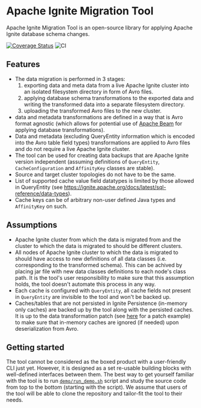 # Apache Ignite Migration Tool

Apache Ignite Migration Tool is an open-source library for applying Apache Ignite database schema changes.

[![Coverage Status](http://codecov.io/github/Alliedium/ignite-migration-tool/coverage.svg?branch=main)](http://codecov.io/github/Alliedium/ignite-migration-tool?branch=main)
![CI](https://github.com/Alliedium/ignite-migration-tool/actions/workflows/main.yml/badge.svg)

## Features
 - The data migration is performed in 3 stages:
   1. exporting data and meta data from a live Apache Ignite cluster into an isolated filesystem directory in form of Avro files.
   2. applying database schema transformations to the exported data and writing the transformed data into a separate filesystem directory.
   3. uploading the transformed Avro files to the new cluster.
 - data and metadata transformations are defined in a way that is Avro format agnostic (which allows for potential use of [Apache Beam](https://beam.apache.org/) for applying database transformations).
 -  Data and metadata (excluding QueryEntity information which is encoded into the Avro table field types) transformations are applied to Avro files and do not require a live Apache Ignite cluster.
 -  The tool can be used for creating data backups that are Apache Ignite version independent (assuming definitions of `QueryEntity`, `CacheConfiguration` and `AffinityKey` classes are stable).
 -  Source and target cluster topologies do not have to be the same.
 -  List of supported cache value field datatypes is limited by those allowed in QueryEntity (see https://ignite.apache.org/docs/latest/sql-reference/data-types).
 -  Cache keys can be of arbitrary non-user defined Java types and `AffinityKey` on such.


## Assumptions
 - Apache Ignite cluster from which the data is migrated from and the cluster to which the data is migrated to should be different clusters.
 - All nodes of Apache Ignite cluster to which the data is migrated to should have access to new definitions of all data classes (i.e. corresponding to the transformed schema). This can be achived by placing jar file with new data classes definitions to each node's class path. It is the tool's user responsibility to make sure that this assumption holds, the tool doesn't automate this process in any way.
 - Each cache is configured with `QueryEntity`, all cache fields not present in `QueryEntity` are invisible to the tool and won't be backed up.
 - Caches/tables that are not persisted in Ignite Persistence (in-memory only caches) are backed up by the tool along with the persisted caches. It is up to the data transformation patch (see [here](https://github.com/Alliedium/ignite-migration-tool/blob/main/products/demo/src/main/java/org/alliedium/ignite/migration/patches/AlterCachesDemoPatch.java) for a patch example) to make sure that in-memory caches are ignored (if needed) upon deserialization from Avro.


## Getting started
The tool cannot be considered as the boxed product with a user-friendly CLI just yet. However, it is designed as a set re-usable building blocks with well-defined interfaces between them. The best way to get yourself familiar with the tool is to run [`demo/run_demo.sh`](https://github.com/Alliedium/ignite-migration-tool/blob/main/products/demo/run_demo.sh) script and study the source code from top to the bottom (starting with the script). We assume that users of the tool will be able to clone the repository and tailor-fit the tool to their needs.
